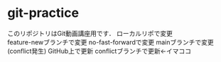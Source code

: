 # git-practice
このリポジトリはGit動画講座用です．
ローカルリポで変更  
feature-newブランチで変更
no-fast-forwardで変更
mainブランチで変更(conflict発生)
GitHub上で更新
conflictブランチで更新←イマココ
